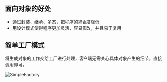 ## 面向对象的好处
- 通过封装、继承、多态，把程序的耦合度降低
- 用设计模式使得程序更加灵活，容易修改，并且易于复用

## 简单工厂模式
将生成对象的工作交给工厂进行处理，客户端无需关心具体对象产生的细节，直接调用即可。

![SimpleFactory](https://s1.ax1x.com/2018/10/14/iUrVOg.png)
